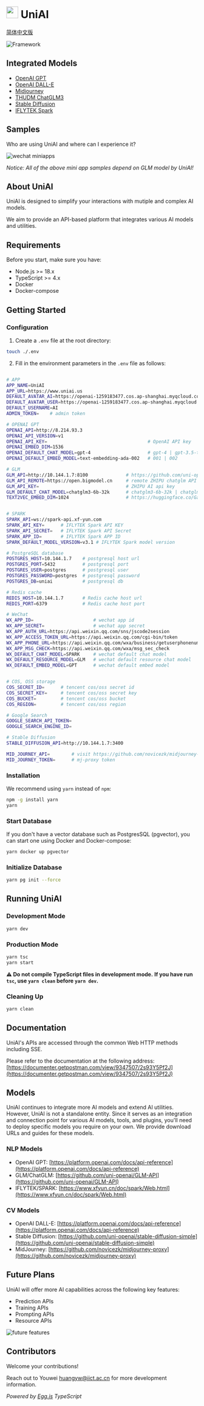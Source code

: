<!-- @format -->

# <img src="./logo.png" width=31 height=31 /> UniAI

[简体中文版](./README_CN.md)

![Framework](./framework.png)

## Integrated Models

-   [OpenAI GPT](https://platform.openai.com)
-   [OpenAI DALL-E](https://platform.openai.com)
-   [Midjourney](https://github.com/novicezk/midjourney-proxy)
-   [THUDM ChatGLM3](https://github.com/THUDM/ChatGLM3)
-   [Stable Diffusion](https://github.com/AUTOMATIC1111/stable-diffusion-webui)
-   [IFLYTEK Spark](https://xinghuo.xfyun.cn)

## Samples

Who are using UniAI and where can I experience it?

![wechat miniapps](./miniapp-qrcode.png)

_Notice: All of the above mini app samples depend on GLM model by UniAI!_

## About UniAI

UniAI is designed to simplify your interactions with mutiple and complex AI models.

We aim to provide an API-based platform that integrates various AI models and utilities.

## Requirements

Before you start, make sure you have:

-   Node.js >= 18.x
-   TypeScript >= 4.x
-   Docker
-   Docker-compose

## Getting Started

### Configuration

1. Create a `.env` file at the root directory:

```bash
touch ./.env
```

2. Fill in the environment parameters in the `.env` file as follows:

```bash

# APP
APP_NAME=UniAI
APP_URL=https://www.uniai.us
DEFAULT_AVATAR_AI=https://openai-1259183477.cos.ap-shanghai.myqcloud.com/avatar-lechat.png
DEFAULT_AVATAR_USER=https://openai-1259183477.cos.ap-shanghai.myqcloud.com/avatar-user.png
DEFAULT_USERNAME=AI
ADMIN_TOKEN=    # admin token

# OPENAI GPT
OPENAI_API=http://8.214.93.3
OPENAI_API_VERSION=v1
OPENAI_API_KEY=                                     # OpenAI API key    
OPENAI_EMBED_DIM=1536
OPENAI_DEFAULT_CHAT_MODEL=gpt-4                     # gpt-4 | gpt-3.5-turbo
OPENAI_DEFAULT_EMBED_MODEL=text-embedding-ada-002   # 001 | 002

# GLM
GLM_API=http://10.144.1.7:8100              # https://github.com/uni-openai/GLM-API
GLM_API_REMOTE=https://open.bigmodel.cn     # remote ZHIPU chatglm API
GLM_API_KEY=                                # ZHIPU AI api key
GLM_DEFAULT_CHAT_MODEL=chatglm3-6b-32k      # chatglm3-6b-32k | chatglm-turbo
TEXT2VEC_EMBED_DIM=1024                     # https://huggingface.co/GanymedeNil/text2vec-large-chinese


# SPARK
SPARK_API=ws://spark-api.xf-yun.com
SPARK_API_KEY=      # IFLYTEK Spark API KEY
SPARK_API_SECRET=   # IFLYTEK Spark API Secret
SPARK_APP_ID=       # IFLYTEK Spark APP ID
SPARK_DEFAULT_MODEL_VERSION=v3.1 # IFLYTEK Spark model version

# PostgreSQL database
POSTGRES_HOST=10.144.1.7    # postgresql host url
POSTGRES_PORT=5432          # postgresql port
POSTGRES_USER=postgres      # postgresql user
POSTGRES_PASSWORD=postgres  # postgresql password
POSTGRES_DB=uniai           # postgresql db

# Redis cache
REDIS_HOST=10.144.1.7       # Redis cache host url
REDIS_PORT=6379             # Redis cache host port

# WeChat
WX_APP_ID=                      # wechat app id
WX_APP_SECRET=                  # wechat app secret
WX_APP_AUTH_URL=https://api.weixin.qq.com/sns/jscode2session
WX_APP_ACCESS_TOKEN_URL=https://api.weixin.qq.com/cgi-bin/token
WX_APP_PHONE_URL=https://api.weixin.qq.com/wxa/business/getuserphonenumber
WX_APP_MSG_CHECK=https://api.weixin.qq.com/wxa/msg_sec_check
WX_DEFAULT_CHAT_MODEL=SPARK     # wechat default chat model
WX_DEFAULT_RESOURCE_MODEL=GLM   # wechat default resource chat model
WX_DEFAULT_EMBED_MODEL=GPT      # wechat default embed model


# COS, OSS storage
COS_SECRET_ID=      # tencent cos/oss secret id
COS_SECRET_KEY=     # tencent cos/oss secret key
COS_BUCKET=         # tencent cos/oss bucket
COS_REGION=         # tencent cos/oss region

# Google Search
GOOGLE_SEARCH_API_TOKEN=
GOOGLE_SEARCH_ENGINE_ID=

# Stable Diffusion
STABLE_DIFFUSION_API=http://10.144.1.7:3400

MID_JOURNEY_API=        # visit https://github.com/novicezk/midjourney-proxy
MID_JOURNEY_TOKEN=      # mj-proxy token

```

### Installation

We recommend using `yarn` instead of `npm`:

```bash
npm -g install yarn
yarn
```

### Start Database

If you don't have a vector database such as PostgresSQL (pgvector), you can start one using Docker and Docker-compose:

```bash
yarn docker up pgvector
```

### Initialize Database

```bash
yarn pg init --force
```

## Running UniAI

### Development Mode

```bash
yarn dev
```

### Production Mode

```bash
yarn tsc
yarn start
```

**⚠️ Do not compile TypeScript files in development mode.**
**If you have run `tsc`, use `yarn clean` before `yarn dev`.**

### Cleaning Up

```bash
yarn clean
```

## Documentation

UniAI's APIs are accessed through the common Web HTTP methods including SSE.

Please refer to the documentation at the following address:
[https://documenter.getpostman.com/view/9347507/2s93Y5Pf2J](https://documenter.getpostman.com/view/9347507/2s93Y5Pf2J)

## Models

UniAI continues to integrate more AI models and extend AI utilities. However, UniAI is not a standalone entity. Since it serves as an integration and connection point for various AI models, tools, and plugins, you'll need to deploy specific models you require on your own. We provide download URLs and guides for these models.

### NLP Models

-   OpenAI GPT: [https://platform.openai.com/docs/api-reference](https://platform.openai.com/docs/api-reference)
-   GLM/ChatGLM: [https://github.com/uni-openai/GLM-API](https://github.com/uni-openai/GLM-API)
-   IFLYTEK/SPARK: [https://www.xfyun.cn/doc/spark/Web.html](https://www.xfyun.cn/doc/spark/Web.html)

### CV Models

-   OpenAI DALL-E: [https://platform.openai.com/docs/api-reference](https://platform.openai.com/docs/api-reference)
-   Stable Diffusion: [https://github.com/uni-openai/stable-diffusion-simple](https://github.com/uni-openai/stable-diffusion-simple)
-   MidJourney: [https://github.com/novicezk/midjourney-proxy](https://github.com/novicezk/midjourney-proxy)

## Future Plans

UniAI will offer more AI capabilities across the following key features:

-   Prediction APIs
-   Training APIs
-   Prompting APIs
-   Resource APIs

![future features](./future.png)

## Contributors

Welcome your contributions!

Reach out to Youwei <huangyw@iict.ac.cn> for more development information.

_Powered by [Egg.js](https://www.eggjs.org/) TypeScript_
